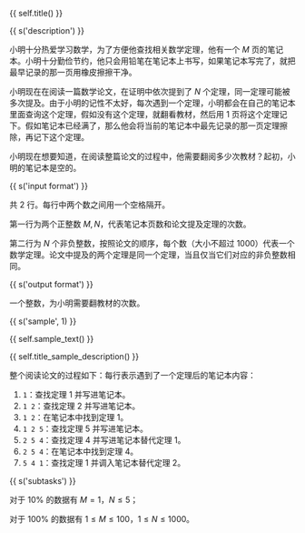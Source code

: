 {{ self.title() }}

{{ s('description') }}

小明十分热爱学习数学，为了方便他查找相关数学定理，他有一个 $M$ 页的笔记本。小明十分勤俭节约，他只会用铅笔在笔记本上书写，如果笔记本写完了，就把最早记录的那一页用橡皮擦擦干净。

小明现在在阅读一篇数学论文，在证明中依次提到了 $N$ 个定理，同一定理可能被多次提及。由于小明的记性不太好，每次遇到一个定理，小明都会在自己的笔记本里面查询这个定理，假如没有这个定理，就翻看教材，然后用 $1$ 页将这个定理记下。假如笔记本已经满了，那么他会将当前的笔记本中最先记录的那一页定理擦除，再记下这个定理。

小明现在想要知道，在阅读整篇论文的过程中，他需要翻阅多少次教材？起初，小明的笔记本是空的。

{{ s('input format') }}

共 $2$ 行。每行中两个数之间用一个空格隔开。

第一行为两个正整数 $M,N$，代表笔记本页数和论文提及定理的次数。

第二行为 $N$ 个非负整数，按照论文的顺序，每个数（大小不超过 $1000$）代表一个数学定理。论文中提及的两个定理是同一个定理，当且仅当它们对应的非负整数相同。

{{ s('output format') }}

一个整数，为小明需要翻教材的次数。

{{ s('sample', 1) }}

{{ self.sample_text() }}

{{ self.title_sample_description() }}

整个阅读论文的过程如下：每行表示遇到了一个定理后的笔记本内容：

1. `1`：查找定理 1 并写进笔记本。
2. `1 2`：查找定理 2 并写进笔记本。
3. `1 2`：在笔记本中找到定理 1。
4. `1 2 5`：查找定理 5 并写进笔记本。
5. `2 5 4`：查找定理 4 并写进笔记本替代定理 1。
6. `2 5 4`：在笔记本中找到定理 4。
7. `5 4 1`：查找定理 1 并调入笔记本替代定理 2。

{{ s('subtasks') }}

对于 $10\%$ 的数据有 $M=1$，$N \leq 5$；

对于 $100\%$ 的数据有 $1 \leq M \leq 100$，$1 \leq N \leq 1000$。
